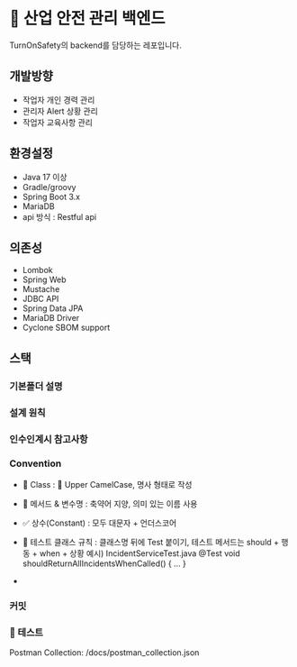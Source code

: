 # 🦺 산업 안전 관리 백엔드
TurnOnSafety의 backend를 담당하는 레포입니다.

## 개발방향
- 작업자 개인 경력 관리
- 관리자 Alert 상황 관리
- 작업자 교육사항 관리

## 환경설정
- Java 17 이상
- Gradle/groovy
- Spring Boot 3.x
- MariaDB
- api 방식 : Restful api

## 의존성
- Lombok
- Spring Web
- Mustache
- JDBC API
- Spring Data JPA
- MariaDB Driver
- Cyclone SBOM support
  
## 스택

### 기본폴더 설명

### 설계 원칙

### 인수인계시 참고사항

### Convention
- 📄 Class : 🐫 Upper CamelCase, 명사 형태로 작성
- 🧩 메서드 & 변수명 : 축약어 지양, 의미 있는 이름 사용
- ✅ 상수(Constant) : 모두 대문자 + 언더스코어
- 🧪 테스트 클래스 규칙 :  클래스명 뒤에 Test 붙이기, 테스트 메서드는 should + 행동 + when + 상황
  예시)
IncidentServiceTest.java
@Test
void shouldReturnAllIncidentsWhenCalled() { ... }

- 
### 커밋
### 🧪 테스트
Postman Collection: /docs/postman_collection.json
